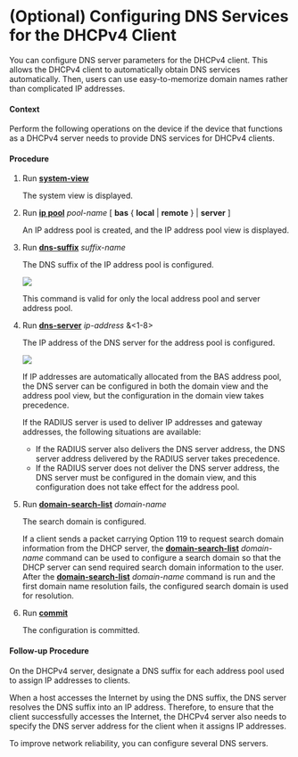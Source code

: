 (Optional) Configuring DNS Services for the DHCPv4 Client
=========================================================

You can configure DNS server parameters for the DHCPv4 client. This allows the DHCPv4 client to automatically obtain DNS services automatically. Then, users can use easy-to-memorize domain names rather than complicated IP addresses.

#### Context

Perform the following operations on the device if the device that functions as a DHCPv4 server needs to provide DNS services for DHCPv4 clients.


#### Procedure

1. Run [**system-view**](cmdqueryname=system-view)
   
   
   
   The system view is displayed.
2. Run [**ip pool**](cmdqueryname=ip+pool) *pool-name*  [ **bas** { **local** | **remote** } | **server** ]
   
   
   
   An IP address pool is created, and the IP address pool view is displayed.
3. Run [**dns-suffix**](cmdqueryname=dns-suffix) *suffix-name*
   
   
   
   The DNS suffix of the IP address pool is configured.
   
   ![](../../../../public_sys-resources/note_3.0-en-us.png) 
   
   This command is valid for only the local address pool and server address pool.
4. Run [**dns-server**](cmdqueryname=dns-server) *ip-address* &<1-8>
   
   
   
   The IP address of the DNS server for the address pool is configured.
   
   ![](../../../../public_sys-resources/note_3.0-en-us.png) 
   
   If IP addresses are automatically allocated from the BAS address pool, the DNS server can be configured in both the domain view and the address pool view, but the configuration in the domain view takes precedence.
   
   If the RADIUS server is used to deliver IP addresses and gateway addresses, the following situations are available:
   * If the RADIUS server also delivers the DNS server address, the DNS server address delivered by the RADIUS server takes precedence.
   * If the RADIUS server does not deliver the DNS server address, the DNS server must be configured in the domain view, and this configuration does not take effect for the address pool.
5. Run [**domain-search-list**](cmdqueryname=domain-search-list) *domain-name*
   
   
   
   The search domain is configured.
   
   If a client sends a packet carrying Option 119 to request search domain information from the DHCP server, the [**domain-search-list**](cmdqueryname=domain-search-list) *domain-name* command can be used to configure a search domain so that the DHCP server can send required search domain information to the user. After the [**domain-search-list**](cmdqueryname=domain-search-list) *domain-name* command is run and the first domain name resolution fails, the configured search domain is used for resolution.
6. Run [**commit**](cmdqueryname=commit)
   
   
   
   The configuration is committed.

#### Follow-up Procedure

On the DHCPv4 server, designate a DNS suffix for each address pool used to assign IP addresses to clients.

When a host accesses the Internet by using the DNS suffix, the DNS server resolves the DNS suffix into an IP address. Therefore, to ensure that the client successfully accesses the Internet, the DHCPv4 server also needs to specify the DNS server address for the client when it assigns IP addresses.

To improve network reliability, you can configure several DNS servers.